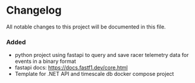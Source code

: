 # Changelog

All notable changes to this project will be documented in this file.

### Added
- python project using fastapi to query and save racer telemetry data for events in a binary format
- fastapi docs: https://docs.fastf1.dev/core.html
- Template for .NET API and timescale db docker compose project